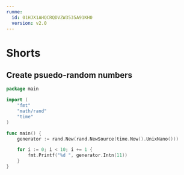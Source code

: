 ```yaml
---
runme:
  id: 01HJX1AHQCRQDVZW3535A91KH0
  version: v2.0
---
```


# Shorts

## Create psuedo-random numbers

```go {"id":"01HJX1B0J6PYEB2N554X773WN4"}
package main

import (
	"fmt"
	"math/rand"
	"time"
)

func main() {
	generator := rand.New(rand.NewSource(time.Now().UnixNano()))

	for i := 0; i < 10; i += 1 {
		fmt.Printf("%d ", generator.Intn(11))
	}
}
```